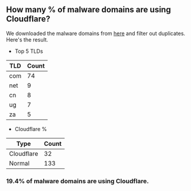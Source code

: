 ## How many % of malware domains are using Cloudflare?


We downloaded the malware domains from [here](https://urlhaus.abuse.ch) and filter out duplicates.
Here's the result.


[//]: # (start replacement)


- Top 5 TLDs

| TLD | Count |
| --- | --- |
| com | 74 |
| net | 9 |
| cn | 8 |
| ug | 7 |
| za | 5 |


- Cloudflare %

| Type | Count |
| --- | --- |
| Cloudflare | 32 |
| Normal | 133 |


### 19.4% of malware domains are using Cloudflare.